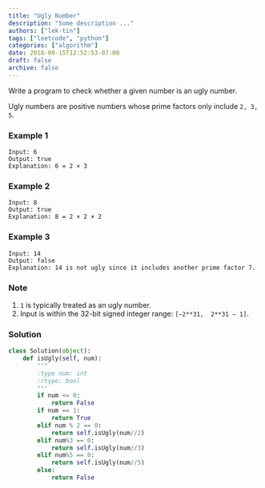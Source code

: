 ```yaml
---
title: "Ugly Number"
description: "Some description ..."
authors: ["lek-tin"]
tags: ["leetcode", "python"]
categories: ["algorithm"]
date: 2018-09-15T12:52:53-07:00
draft: false
archive: false
---
```

Write a program to check whether a given number is an ugly number.

Ugly numbers are positive numbers whose prime factors only include `2, 3, 5`.

### Example 1
```
Input: 6
Output: true
Explanation: 6 = 2 × 3
```
### Example 2
```
Input: 8
Output: true
Explanation: 8 = 2 × 2 × 2
```
### Example 3
```
Input: 14
Output: false 
Explanation: 14 is not ugly since it includes another prime factor 7.
```
### Note  
1. `1` is typically treated as an ugly number.
2. Input is within the 32-bit signed integer range: `[−2**31,  2**31 − 1]`.
### Solution
```python
class Solution(object):
    def isUgly(self, num):
        """
        :type num: int
        :rtype: bool
        """
        if num <= 0:
            return False
        if num == 1:
            return True
        elif num % 2 == 0:
            return self.isUgly(num//2)
        elif num%3 == 0:
            return self.isUgly(num//3)
        elif num%5 == 0:
            return self.isUgly(num//5)
        else:
            return False
```